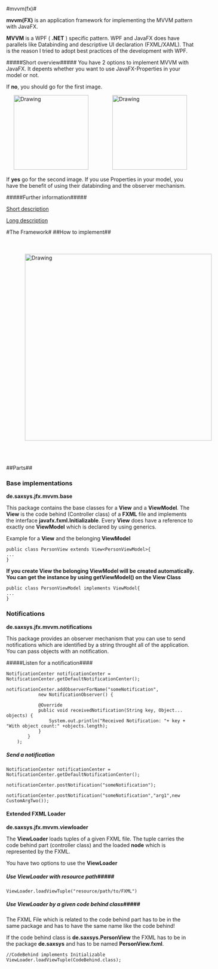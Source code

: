 #mvvm(fx)#

__mvvm(FX)__ is an application framework for implementing the MVVM pattern with JavaFX. 

__MVVM__ is a WPF ( __.NET__ ) specific pattern. WPF and JavaFX does have parallels like Databinding and descriptive UI declaration (FXML/XAML). That is the reason I tried to adopt best practices of the development with WPF.

#####Short overview#####
You have 2 options to implement MVVM with JavaFX. It depents whether you want to use JavaFX-Properties in your model or not. 

If __no__, you should go for the first image.

<img src="http://buildpath.de/mvvm/mvvm.png" alt="Drawing" style="width: 200px;padding-left:20px;"/>
<img src="http://buildpath.de/mvvm/mvvm_2.png" alt="Drawing" style="width: 200px;padding-left:60px;"/>

If __yes__ go for the second image. If you use Properties in your model, you have the benefit of using their databinding and the observer mechanism.



#####Further information#####

[Short description](http://msdn.microsoft.com/en-us/library/hh848246.aspx "Short Description")

[Long description](http://msdn.microsoft.com/en-us/magazine/dd419663.aspx "Long Description")

#The Framework#
##How to implement##
<img src="http://buildpath.de/mvvm/mvvm_steps.png" alt="Drawing" style="width: 500px;padding:50px;"/>

##Parts##
### Base implementations ###

__de.saxsys.jfx.mvvm.base__

This package contains the base classes for a __View__ and a __ViewModel__. The __View__ is the code behind (Controller class) of a __FXML__ file and implements the interface __javafx.fxml.Initializable__. Every __View__ does have a reference to exactly one __ViewModel__ which is declared by using generics.

Example for a __View__ and the belonging __ViewModel__

```
public class PersonView extends View<PersonViewModel>{
...
}
```
__If you create View the belonging ViewModel will be created automatically. You can get the instance by using getViewModel() on the View Class__

```
public class PersonViewModel implements ViewModel{
...
}
```
### Notifications ###
__de.saxsys.jfx.mvvm.notifications__

This package provides an observer mechanism that you can use to send notifications which are identified by a string throught all of the application. You can pass objects with an notification.


#####Listen for a notification####
```
NotificationCenter notificationCenter = NotificationCenter.getDefaultNotificationCenter();

notificationCenter.addObserverForName("someNotification",
			new NotificationObserver() {
			
			@Override
			public void receivedNotification(String key, Object... objects) {
				System.out.println("Received Notification: "+ key + "With object count:" +objects.length);
			}
		}
	);
```
##### Send a notification #####
```
NotificationCenter notificationCenter = NotificationCenter.getDefaultNotificationCenter();

notificationCenter.postNotification("someNotification");

notificationCenter.postNotification("someNotification","arg1",new CustomArgTwo());
```

#### Extended FXML Loader ####
__de.saxsys.jfx.mvvm.viewloader__

The __ViewLoader__ loads tuples of a given FXML file. The tuple carries the code behind part (controller class) and the loaded __node__ which is represented by the FXML.

You have two options to use the __ViewLoader__
##### Use ViewLoader with resource path#####
```
ViewLoader.loadViewTuple("resource/path/to/FXML")
```
##### Use ViewLoader by a given code behind class#####
The FXML File which is related to the code behind part has to be in the same package and has to have the same name like the code behind!

If the code behind class is __de.saxsys.PersonView__ the FXML has to be in the package __de.saxsys__ and has to be named __PersonView.fxml__.

```
//CodeBehind implements Initializable
ViewLoader.loadViewTuple(CodeBehind.class);
```
